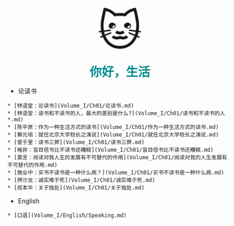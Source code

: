 <br>
<div style="text-align: center">
<a href="#" style="font-size: 6rem">🐱</a>
<br>
<p>
<a href="#" class="name">你好，生活</a>
</div>
<style>
a {
    text-decoration: none;
}
.name {
    font-size: 1.7rem;
    color: darkcyan;
    font-weight: bold;
}
</style>

<!----------->
<span class='side-title'>

* 论读书
</span>

    * [林语堂：论读书](Volume_I/Ch01/论读书.md)
    * [林语堂：读书和不读书的人，最大的差别是什么?](Volume_I/Ch01/读书和不读书的人*.md)
    * [陈平原：作为一种生活方式的读书](Volume_I/Ch01/作为一种生活方式的读书.md)
    * [蔡元培：就任北京大学校长之演说](Volume_I/Ch01/就任北京大学校长之演说.md)
    * [曾于里：读书三弊](Volume_I/Ch01/读书三弊.md)
    * [格非：盲目信书比不读书还糟糕](Volume_I/Ch01/盲目信书比不读书还糟糕.md)
    * [莫言：阅读对我人生的发展有不可替代的作用](Volume_I/Ch01/阅读对我的人生发展有不可替代的作用.md)
    * [施业中：买书不读书是一种什么病？](Volume_I/Ch01/买书不读书是一种什么病.md)
    * [押沙龙：诚实难于死](Volume_I/Ch01/诚实难于死.md)
    * [叔本华：关于独处](Volume_I/Ch01/关于独处.md)


<!----------->
<span class='side-title'>

* English
</span>

    * [口语](Volume_I/English/Speaking.md)




